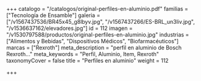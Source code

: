+++
catalogo = "/catalogos/original-perfiles-en-aluminio.pdf"
familias = ["Tecnología de Ensamble"]
galeria = ["/v1567437536/BR45x45_g8lbyv.jpg", "/v1567437266/ES-BRL_un3liv.jpg", "/v1536637162/elevadores.jpg"]
id = 112
imagen = "/v1530797588/productos/original-perfiles-en-aluminio.jpg"
industrias = ["Alimentos y Bebidas", "Dispositivos Médicos", "Biofarmacéuticos"]
marcas = ["Rexroth"]
meta_description = "perfil en aluminio de Bosch Rexroth..."
meta_keywords = "Perfil, Aluminio, Item, Rexroth"
taxonomyCover = false
title = "Perfiles en aluminio"
weight = 112

+++
